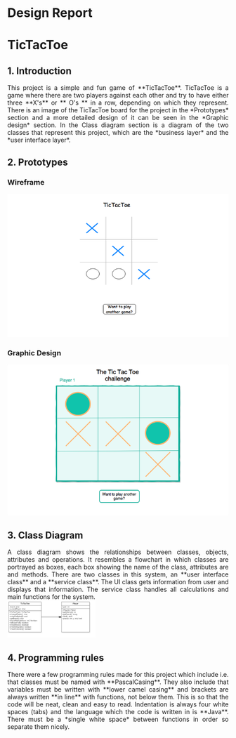 # Design Report

#  TicTacToe

## 1. Introduction
<div style="text-align: justify">
This project is a simple and fun game of **TicTacToe**. TicTacToe is a game where there are two players against each other and try to have either three **X's** or ** O's ** in a row, depending on which they represent. There is an image of the TicTacToe board for the project in the *Prototypes* section and a more detailed design of it can be seen in the *Graphic design* section. In the Class diagram section is a diagram of the two classes that represent this project, which are the *business layer* and the *user interface layer*.
</div>

## 2. Prototypes

### Wireframe
![Image of Wireframe](images/Wireframe.png)

### Graphic Design
![Image of GraphicDesign](images/GraphicDesign.png)

## 3. Class Diagram
<div style="text-align: justify">
A class diagram shows the relationships between classes, objects, attributes and operations. It resembles a flowchart in which classes are portrayed as boxes, each box showing the name of the class, attributes are and methods. There are two classes in this system, an **user interface class** and a **service class**. The UI class gets information from user and displays that information. The service class handles all calculations and main functions for the system.

</div>
<img src="images/ClassDiagram.png" width="200">





## 4. Programming rules
<div style="text-align: justify">
There were a few programming rules made for this project which include i.e. that classes must be named with **PascalCasing**. They also include that variables must be written with **lower camel casing** and brackets are always written **in line** with functions, not below them. This is so that the code will be neat, clean and easy to read. Indentation is always four white spaces (tabs) and the language which the code is written in is **Java**. There must be a *single white space* between functions in order so separate them nicely. </div>
